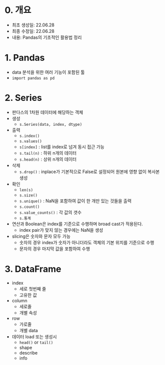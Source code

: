 # 0. 개요

- 최초 생성일: 22.06.28
- 최종 수정일: 22.06.28
- 내용: Pandas의 기초적인 활용법 정리



# 1. Pandas

- data 분석을 위한 여러 기능이 포함된 툴
- `import pandas as pd`



# 2. Series

- 판다스의 1차원 데이터에 해당하는 객체
- 생성
  - `s.Series(data, index, dtype)`
- 출력
  - `s.index()`
  - `s.values()`
  - `s[index]` : list를 index로 넘겨 동시 접근 가능
  - `s.tail(n)` : 하위 n개의 데이터
  - `s.head(n)` : 상위 n개의 데이터
- 삭제
  - `s.drop()` : inplace가 기본적으로 False로 설정되어 원본에 영향 없이 복사본 생성
- 확인
  - `len(s)`
  - `s.size()`
  - `s.unique()` : NaN을 포함하여 값이 한 개만 있는 것들을 출력
  - `s.count()` 
  - `s.value_counts()` : 각 값의 갯수
  - `s.통계` 
- 연산과 Boolean은 index를 기준으로 수행하며 broad cast가 적용된다.
  - index pair가 맞지 않는 경우에는 NaN을 생성
- slicing은 숫자와 문자 모두 가능
  - 숫자의 경우 index가 숫자가 아니더라도 객체의 기본 위치를 기준으로 수행
  - 문자의 경우 마지막 값을 포함하여 수행



# 3. DataFrame

- index
  - 세로 첫번째 줄
  - 고유한 값
- column
  - 세로줄
  - 개별 속성
- row
  - 가로줄
  - 개별 data
- 데이터 load 또는 생성시
  - `head()` or `tail()`
  - shape
  - describe
  - info

